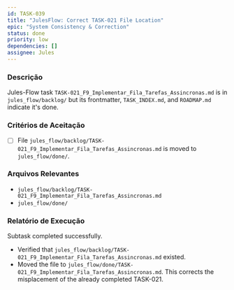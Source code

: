 ```yaml
---
id: TASK-039
title: "JulesFlow: Correct TASK-021 File Location"
epic: "System Consistency & Correction"
status: done
priority: low
dependencies: []
assignee: Jules
---
```


### Descrição

Jules-Flow task `TASK-021_F9_Implementar_Fila_Tarefas_Assincronas.md` is in `jules_flow/backlog/` but its frontmatter, `TASK_INDEX.md`, and `ROADMAP.md` indicate it's done.

### Critérios de Aceitação

- [ ] File `jules_flow/backlog/TASK-021_F9_Implementar_Fila_Tarefas_Assincronas.md` is moved to `jules_flow/done/`.

### Arquivos Relevantes

* `jules_flow/backlog/TASK-021_F9_Implementar_Fila_Tarefas_Assincronas.md`
* `jules_flow/done/`

### Relatório de Execução

Subtask completed successfully.
- Verified that `jules_flow/backlog/TASK-021_F9_Implementar_Fila_Tarefas_Assincronas.md` existed.
- Moved the file to `jules_flow/done/TASK-021_F9_Implementar_Fila_Tarefas_Assincronas.md`.
This corrects the misplacement of the already completed TASK-021.
